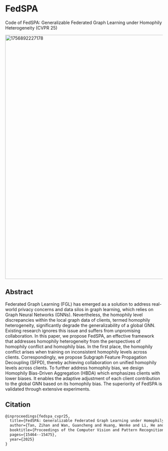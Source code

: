 # FedSPA
Code of FedSPA: Generalizable Federated Graph Learning under Homophily Heterogeneity (CVPR 25)

<img width="1035" height="782" alt="1756892227178" src="https://github.com/user-attachments/assets/e1a6341a-c0a5-40d2-ac2c-710215626fa9" />

## Abstract
Federated Graph Learning (FGL) has emerged as a solution to address real-world privacy concerns and data silos in graph learning, which relies on Graph Neural Networks (GNNs). Nevertheless, the homophily level discrepancies within the local graph data of clients, termed homophily heterogeneity, significantly degrade the generalizability of a global GNN. Existing research ignores this issue and suffers from unpromising collaboration. In this paper, we propose FedSPA, an effective framework that addresses homophily heterogeneity from the perspectives of homophily conflict and homophily bias. In the first place, the homophily conflict arises when training on inconsistent homophily levels across clients. Correspondingly, we propose Subgraph Feature Propagation Decoupling (SFPD), thereby achieving collaboration on unified homophily levels across clients. To further address homophily bias, we design Homophily Bias-Driven Aggregation (HBDA) which emphasizes clients with lower biases. It enables the adaptive adjustment of each client contribution to the global GNN based on its homophily bias. The superiority of FedSPA is validated through extensive experiments.

## Citation

``` latex
@inproceedings{fedspa_cvpr25,
  title={FedSPA: Generalizable Federated Graph Learning under Homophily Heterogeneity},
  author={Tan, Zihan and Wan, Guancheng and Huang, Wenke and Li, He and Zhang, Guibin and Yang, Carl and Ye, Mang},
  booktitle={Proceedings of the Computer Vision and Pattern Recognition Conference},
  pages={15464--15475},
  year={2025}
}
```
